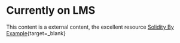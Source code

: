   Currently on LMS
================

  This content is a external content, the excellent resource [Solidity By Example](https://www.solidity-by-example.org){target=_blank}

 